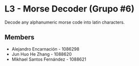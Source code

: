 # L3 - Morse Decoder (Grupo #6)

Decode any alphanumeric morse code into latin characters.

## Members

- Alejandro Encarnación - 1086298
- Jun Huo He Zhang - 1088620 
- Mikhael Santos Fernández - 1088621
